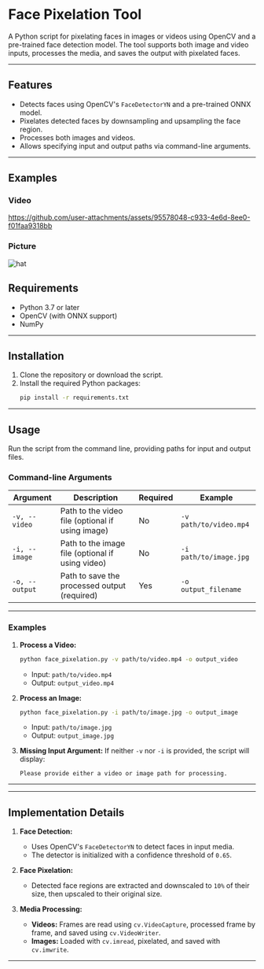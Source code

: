 
# Face Pixelation Tool

A Python script for pixelating faces in images or videos using OpenCV and a pre-trained face detection model. The tool supports both image and video inputs, processes the media, and saves the output with pixelated faces.

---

## Features

- Detects faces using OpenCV's `FaceDetectorYN` and a pre-trained ONNX model.
- Pixelates detected faces by downsampling and upsampling the face region.
- Processes both images and videos.
- Allows specifying input and output paths via command-line arguments.

---
## Examples
### Video


https://github.com/user-attachments/assets/95578048-c933-4e6d-8ee0-f01faa9318bb


### Picture 
![hat](https://github.com/user-attachments/assets/00e89786-7c98-4552-bd20-7d1082706a1b)

## Requirements

- Python 3.7 or later
- OpenCV (with ONNX support)
- NumPy

---

## Installation

1. Clone the repository or download the script.
2. Install the required Python packages:
   ```bash
   pip install -r requirements.txt
   ```
---

## Usage

Run the script from the command line, providing paths for input and output files.

### Command-line Arguments

| Argument         | Description                                       | Required | Example                              |
|-------------------|---------------------------------------------------|----------|--------------------------------------|
| `-v, --video`    | Path to the video file (optional if using image)  | No       | `-v path/to/video.mp4`              |
| `-i, --image`    | Path to the image file (optional if using video)  | No       | `-i path/to/image.jpg`              |
| `-o, --output`   | Path to save the processed output (required)      | Yes      | `-o output_filename`                |

---

### Examples

1. **Process a Video:**
   ```bash
   python face_pixelation.py -v path/to/video.mp4 -o output_video
   ```
   - Input: `path/to/video.mp4`
   - Output: `output_video.mp4`

2. **Process an Image:**
   ```bash
   python face_pixelation.py -i path/to/image.jpg -o output_image
   ```
   - Input: `path/to/image.jpg`
   - Output: `output_image.jpg`

3. **Missing Input Argument:**
   If neither `-v` nor `-i` is provided, the script will display:
   ```
   Please provide either a video or image path for processing.
   ```

---


---

## Implementation Details

1. **Face Detection:**
   - Uses OpenCV's `FaceDetectorYN` to detect faces in input media.
   - The detector is initialized with a confidence threshold of `0.65`.

2. **Face Pixelation:**
   - Detected face regions are extracted and downscaled to `10%` of their size, then upscaled to their original size.

3. **Media Processing:**
   - **Videos:** Frames are read using `cv.VideoCapture`, processed frame by frame, and saved using `cv.VideoWriter`.
   - **Images:** Loaded with `cv.imread`, pixelated, and saved with `cv.imwrite`.

---


